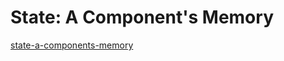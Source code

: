 # State: A Component's Memory

[state-a-components-memory](https://react.dev/learn/state-a-components-memory)